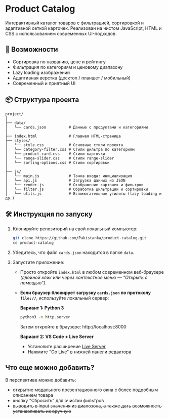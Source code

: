 # Product Catalog

Интерактивный каталог товаров с фильтрацией, сортировкой и адаптивной сеткой карточек. Реализован на чистом JavaScript, HTML и CSS с использованием современных UI-подходов.

## 🚀 Возможности

- Сортировка по названию, цене и рейтингу
- Фильтрация по категориям и ценовому диапазону
- Lazy loading изображений
- Адаптивная верстка (десктоп / планшет / мобильный)
- Современный и приятный UI

## 📦 Структура проекта

```
project/
│
├── data/
│   └── cards.json          # Данные с продуктами и категориями
│
├── index.html              # Главная HTML-страница
├── styles/
│   └── style.css           # Основные стили проекта
│   └── category-filter.css # Стили фильтра по категориям
│   └── product-card.css    # Стили карточки
│   └── range-slider.css    # Стили range-slider
│   └── sorting-options.css # Стили сортировки
│
├── js/
│   └── main.js             # Точка входа: инициализация
│   └── api.js              # Загрузка данных из JSON
│   └── render.js           # Отображение карточек и фильтров
│   └── filter.js           # Обработка фильтрации и сортировки
│   └── utils.js            # Вспомогательные утилиты (lazy loading и др.)
```

## 🛠️ Инструкция по запуску

1. Клонируйте репозиторий на свой локальный компьютер:

   ```bash
   git clone https://github.com/Pakistanka/product-catalog.git
   cd product-catalog
   ```

2. Убедитесь, что файл `cards.json` находится в папке `data`.

3. Запустите приложение:

   - Просто откройте `index.html` в любом современном веб-браузере *(двойной клик или через контекстное меню — "Открыть с помощью")*.
   - **Если браузер блокирует загрузку `cards.json` по протоколу `file://`**, используйте локальный сервер:

     **Вариант 1: Python 3**

     ```bash
     python3 -m http.server
     ```

     Затем откройте в браузере: http://localhost:8000

     **Вариант 2: VS Code + Live Server**

     - Установите расширение [Live Server](https://marketplace.visualstudio.com/items?itemName=ritwickdey.LiveServer)
     - Нажмите "Go Live" в нижней панели редактора

## Что еще можно добавить?

В перспективе можно добавить:
- открытие модального презентационного окна с более подробным описанием товара
- кнопку "Сбросить" для очистки фильтров
- ~~выводить в input значения из диапозона, а также дать возможность устанавливать их вручную~~

